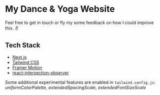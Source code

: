 # My Dance & Yoga Website

Feel free to get in touch or fly my some feedback on how I could improve this. ✌️

## Tech Stack

- [Next.js](https://nextjs.org/)
- [Tailwind CSS](https://tailwindcss.com/)
- [Framer Motion](https://www.framer.com/motion/)
- [react-intersection-observer](https://github.com/thebuilder/react-intersection-observer)

Some additional experimental features are enabled in `tailwind.config.js`: _uniformColorPalette, extendedSpacingScale, extendedFontSizeScale_
